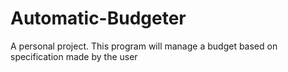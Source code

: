 # Automatic-Budgeter
A personal project. This program will manage a budget based on specification made by the user
